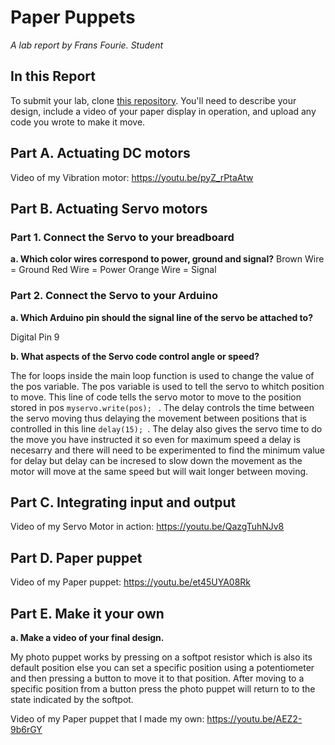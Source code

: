 # Paper Puppets

*A lab report by Frans Fourie. Student*

## In this Report

To submit your lab, clone [this repository](https://github.com/FAR-Lab/IDD-Fa18-Lab4). You'll need to describe your design, include a video of your paper display in operation, and upload any code you wrote to make it move.

## Part A. Actuating DC motors

Video of my Vibration motor:
https://youtu.be/pyZ_rPtaAtw

## Part B. Actuating Servo motors

### Part 1. Connect the Servo to your breadboard

**a. Which color wires correspond to power, ground and signal?**
Brown Wire = Ground 
Red Wire = Power 
Orange Wire = Signal

### Part 2. Connect the Servo to your Arduino

**a. Which Arduino pin should the signal line of the servo be attached to?**

Digital Pin 9

**b. What aspects of the Servo code control angle or speed?**

The for loops inside the main loop function is used to change the value of the pos variable. The pos variable is used to tell the servo to whitch position to move. This line of code tells the servo motor to move to the position stored in pos ```myservo.write(pos); ``` . The delay controls the time between the servo moving thus delaying the movement between positions that is controlled in this line ```delay(15); ```. The delay also gives the servo time to do the move you have instructed it so even for maximum speed a delay is necesarry and there will need to be experimented to find the minimum value for delay but delay can be incresed to slow down the movement as the motor will move at the same speed but will wait longer between moving.

## Part C. Integrating input and output

Video of my Servo Motor in action:
https://youtu.be/QazgTuhNJv8

## Part D. Paper puppet

Video of my Paper puppet:
https://youtu.be/et45UYA08Rk

## Part E. Make it your own

**a. Make a video of your final design.**

My photo puppet works by pressing on a softpot resistor which is also its default position else you can set a specific position using a potentiometer and then pressing a button to move it to that position. After moving to a specific position from a button press the photo puppet will return to to the state indicated by the softpot.

Video of my Paper puppet that I made my own:
https://youtu.be/AEZ2-9b6rGY
 
